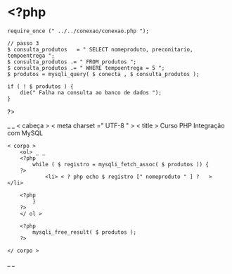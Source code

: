 #  <?php 
    require_once (" ../../conexao/conexao.php ");
    
    // passo 3
    $ consulta_produtos   = " SELECT nomeproduto, preconitario, tempoentrega ";
    $ consulta_produtos .= " FROM produtos ";
    $ consulta_produtos .= " WHERE tempoentrega = 5 ";
    $ produtos = mysqli_query( $ conecta , $ consulta_produtos );

    if ( ! $ produtos ) {
        die(" Falha na consulta ao banco de dados ");
    }

?>
<!doctype html >
<html> _ _
    < cabeça >
        < meta  charset =" UTF-8 " >
        < title > Curso PHP Integração com MySQL </ title >
    </ cabeça >

    < corpo >
        <ol> _ _
        <?php
            while ( $ registro = mysqli_fetch_assoc( $ produtos )) {
        ?>
                <li> < ? php echo $ registro [" nomeproduto " ] ?   > </li>  
    
        <?php    
            }
        ?>
        </ ol >

        <?php
            mysqli_free_result( $ produtos );
        ?>

    </ corpo >
</html> _ _
<?php
    mysqli_close( $ conecta );
?>
